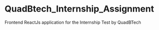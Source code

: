# QuadBtech_Internship_Assignment
Frontend ReactJs application for the Internship Test by QuadBTech
